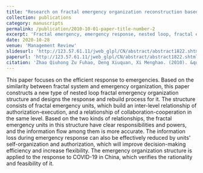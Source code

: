 ```yaml
---
title: "Research on fractal emergency organization reconstruction based on nested loop structure"
collection: publications
category: manuscripts
permalink: /publication/2010-10-01-paper-title-number-2
excerpt: 'Fractal emergency, emergency response, nested loop, fractal emergency organization, case study'
date: 2020-10-28
venue: 'Management Review'
slidesurl: 'http://123.57.61.11/jweb_glpl/CN/abstract/abstract1822.shtml'
paperurl: 'http://123.57.61.11/jweb_glpl/CN/abstract/abstract1822.shtml'
citation: 'Zhao Qiuhong Zu Fuhao, Deng Xiuquan, Xi Menghao. (2010). &quot;Research on Fractal Emergency Organization Reconstruction Based on Nested Loop Structure.&quot; <i>Management Review</i>. 32(10):293-306.'
---
```


This paper focuses on the efficient response to emergencies. Based on the similarity between fractal system and emergency organization, this paper constructs a new type of nested loop fractal emergency organization structure and designs the response and rebuild process for it. The structure consists of fractal emergency units, which build an inter-level relationship of authorization-execution, and a relationship of collaboration-cooperation in the same level. Based on the two kinds of relationships, the fractal emergency units in this structure have clear responsibilities and powers, and the information flow among them is more accurate. The information loss during emergency response can also be effectively reduced by units' self-organization and authorization, which will improve decision-making efficiency and increase flexibility. The emergency organization structure is applied to the response to COVID-19 in China, which verifies the rationality and feasibility of it.
